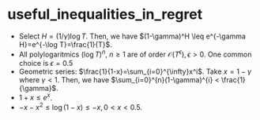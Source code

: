 # useful_inequalities_in_regret
- Select $H=(1/\gamma) \log T$. Then, we have $(1-\gamma)^H \leq e^{-\gamma H}=e^{-\log T}=\frac{1}{T}$.
- All polylogaritmics $(\log T)^n,\:n \geq 1$ are of order $\mathcal{O}(T^{\epsilon}), \epsilon>0$. One common choice is $\epsilon =0.5$
- Geometric series: $\frac{1}{1-x}=\sum_{i=0}^{\infty}x^i$. Take $x=1-\gamma$ where $\gamma <1$. Then, we have $\sum_{i=0}^{n}(1-\gamma)^{i} < \frac{1}{\gamma}$.
- $1+x \leq e^{x}$.
- $-x-x^2 \leq \log(1-x) \leq -x, 0<x<0.5$.